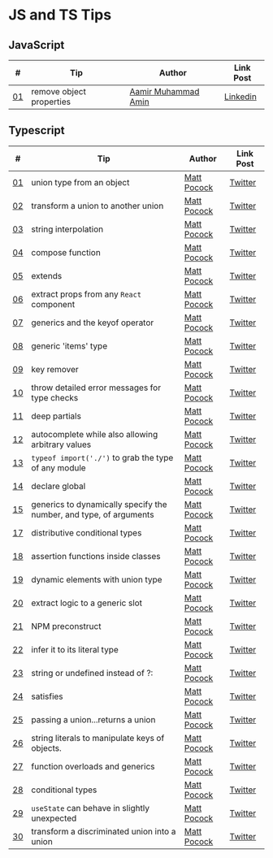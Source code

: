 # JS and TS Tips

## JavaScript

| # | Tip | Author | Link Post |
| --- | --- | --- | --- |
| [01](src/javascript/01.js) | remove object properties | [Aamir Muhammad Amin](https://www.linkedin.com/in/aamir-muhammad-amin-a80a0421a/) | [Linkedin](https://www.linkedin.com/posts/aamir-muhammad-amin-a80a0421a_javascript-activity-6994770362081132544-iSst) |

## Typescript

| # | Tip | Author | Link Post |
| --- | --- | --- | --- |
| [01](src/typescript/01.ts) | union type from an object | [Matt Pocock](https://twitter.com/mattpocockuk) | [Twitter](https://twitter.com/mpocock1/status/1497262298368409605) |
| [02](src/typescript/02.ts) | transform a union to another union | [Matt Pocock](https://twitter.com/mattpocockuk) | [Twitter](https://twitter.com/mpocock1/status/1498284926621396992) |
| [03](src/typescript/03.ts) | string interpolation | [Matt Pocock](https://twitter.com/mattpocockuk) | [Twitter](https://twitter.com/mpocock1/status/1499002040168636420)
| [04](src/typescript/04.ts) | compose function | [Matt Pocock](https://twitter.com/mattpocockuk) | [Twitter](https://twitter.com/mpocock1/status/1499730377337827336)
| [05](src/typescript/05.ts) | extends | [Matt Pocock](https://twitter.com/mattpocockuk) | [Twitter](https://twitter.com/mpocock1/status/1500813765973053440)
| [06](src/typescript/06.tsx) | extract props from any `React` component | [Matt Pocock](https://twitter.com/mattpocockuk) | [Twitter](https://twitter.com/mpocock1/status/1501533441791193090)
| [07](src/typescript/07.ts) | generics and the keyof operator | [Matt Pocock](https://twitter.com/mattpocockuk) | [Twitter](https://twitter.com/mpocock1/status/1502264005251018754)
| [08](src/typescript/08.tsx) | generic 'items' type | [Matt Pocock](https://twitter.com/mattpocockuk) | [Twitter](https://twitter.com/mpocock1/status/1503352924537339904)
| [09](src/typescript/09.ts) | key remover | [Matt Pocock](https://twitter.com/mattpocockuk) | [Twitter](https://twitter.com/mpocock1/status/1504088070869884929)
| [10](src/typescript/10.ts) | throw detailed error messages for type checks | [Matt Pocock](https://twitter.com/mattpocockuk) | [Twitter](https://twitter.com/mpocock1/status/1504802045794078723)
| [11](src/typescript/11.ts) | deep partials | [Matt Pocock](https://twitter.com/mattpocockuk) | [Twitter](https://twitter.com/mpocock1/status/1505892984658743300)
| [12](src/typescript/12.tsx) | autocomplete while also allowing arbitrary values | [Matt Pocock](https://twitter.com/mattpocockuk) | [Twitter](https://twitter.com/mpocock1/status/1506607945445949446)
| [13](src/typescript/13.ts) | `typeof import('./')` to grab the type of any module | [Matt Pocock](https://twitter.com/mattpocockuk) | [Twitter](https://twitter.com/mpocock1/status/1508408811635322883)
| [14](src/typescript/14.ts) | declare global | [Matt Pocock](https://twitter.com/mattpocockuk) | [Twitter](https://twitter.com/mpocock1/status/1509131700382715905)
| [15](src/typescript/15.ts) | generics to dynamically specify the number, and type, of arguments | [Matt Pocock](https://twitter.com/mattpocockuk) | [Twitter](https://twitter.com/mpocock1/status/1509850662795989005)
| [17](src/typescript/17.ts) | distributive conditional types | [Matt Pocock](https://twitter.com/mattpocockuk) | [Twitter](https://twitter.com/mpocock1/status/1511664262665670657)
| [18](src/typescript/18.ts) | assertion functions inside classes | [Matt Pocock](https://twitter.com/mattpocockuk) | [Twitter](https://twitter.com/mpocock1/status/1512388535692652547)
| [19](src/typescript/19.ts) | dynamic elements with union type | [Matt Pocock](https://twitter.com/mattpocockuk) | [Twitter](https://twitter.com/mpocock1/status/1513492326555037698)
| [20](src/typescript/20.ts) | extract logic to a generic slot | [Matt Pocock](https://twitter.com/mattpocockuk) | [Twitter](https://twitter.com/mpocock1/status/1516752789564764160)
| [21](src/typescript/21.ts) | NPM preconstruct | [Matt Pocock](https://twitter.com/mattpocockuk) | [Twitter](https://twitter.com/mattpocockuk/status/1525075901905522691)
| [22](src/typescript/22.ts) | infer it to its literal type | [Matt Pocock](https://twitter.com/mattpocockuk) | [Twitter](https://twitter.com/mattpocockuk/status/1526162474084737024)
| [23](src/typescript/23.ts) | string or undefined instead of ?: | [Matt Pocock](https://twitter.com/mattpocockuk) | [Twitter](https://twitter.com/mattpocockuk/status/1534130638755880961)
| [24](src/typescript/24.ts) | satisfies | [Matt Pocock](https://twitter.com/mattpocockuk) | [Twitter](https://twitter.com/mattpocockuk/status/1536670032360611840)
| [25](src/typescript/25.ts) | passing a union...returns a union | [Matt Pocock](https://twitter.com/mattpocockuk) | [Twitter](https://twitter.com/mattpocockuk/status/1546467590679146496)
| [26](src/typescript/26.ts) | string literals to manipulate keys of objects. | [Matt Pocock](https://twitter.com/mattpocockuk) | [Twitter](https://twitter.com/mattpocockuk/status/1549011100364144647)
| [27](src/typescript/27.ts) | function overloads and generics | [Matt Pocock](https://twitter.com/mattpocockuk) | [Twitter](https://twitter.com/mattpocockuk/status/1549783691609587712)
| [28](src/typescript/28.ts) | conditional types | [Matt Pocock](https://twitter.com/mattpocockuk) | [Twitter](https://twitter.com/mattpocockuk/status/1552254507496652800)
| [29](src/typescript/29.ts) | `useState` can behave in slightly unexpected  | [Matt Pocock](https://twitter.com/mattpocockuk) | [Twitter](https://twitter.com/mattpocockuk/status/1570377640137179137)
| [30](src/typescript/30.ts) | transform a discriminated union into a union | [Matt Pocock](https://twitter.com/mattpocockuk) | [Twitter](https://twitter.com/mattpocockuk/status/1587431441427795968)
